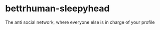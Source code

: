 bettrhuman-sleepyhead
=====================

The anti social network, where everyone else is in charge of your profile
